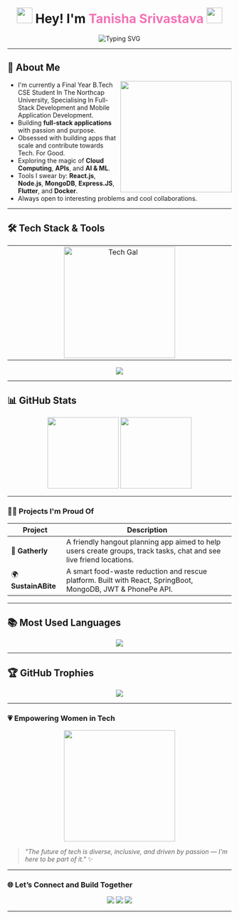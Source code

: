 <h1 align="center">
 <img src="https://media.giphy.com/media/juua9i2c2fA0AIp2iq/giphy.gif" width="35" />
  Hey! I'm <span style="color:#F472B6;">Tanisha Srivastava</span> 
  <img src="https://media.giphy.com/media/hvRJCLFzcasrR4ia7z/giphy.gif" width="35"/>
</h1>

<p align="center">
  <img src="https://readme-typing-svg.demolab.com?font=Fira+Code&duration=2500&pause=1000&color=F78FB3&center=true&vCenter=true&width=435&lines=A+Curious+Technophile+%F0%9F%94%8C;Full+Stack+Developer+%F0%9F%9A%80;Open+Source+Contributor;Lifelong+Learner+%E2%9C%A8;Cloud+%7C+Flutter+%7C+Node.Js+%7C+React.Js" alt="Typing SVG" />
</p>

---

## 🌟 About Me

<img align="right" src="https://media.giphy.com/media/L8K62iTDkzGX6/giphy.gif" width="250" width="240" />

- I'm currently a Final Year B.Tech CSE Student In The Northcap University, Specialising In Full- Stack Development and Mobile Application Development.
- Building **full-stack applications** with passion and purpose.
- Obsessed with building apps that scale and contribute towards Tech. For Good.
- Exploring the magic of **Cloud Computing**, **APIs**, and **AI & ML**.
- Tools I swear by: **React.js**, **Node.js**, **MongoDB**, **Express.JS**, **Flutter**, and **Docker**.
- Always open to interesting problems and cool collaborations.

---

## 🛠️ Tech Stack & Tools

<div align="center">
  <table>
    <tr>
      <!-- GIF Column -->
      <td width="40%" align="center" valign="middle">
        <img src="https://media.giphy.com/media/v1.Y2lkPWVjZjA1ZTQ3dDZ1NDYyZ3dxMmdvNDA0cDMwMGt4M3oxdm0wd2plY2FkMmJrbGwxaiZlcD12MV9naWZzX3NlYXJjaCZjdD1n/rOdtJJS9Xf4TYx2aT8/giphy.gif" width="250" alt="Tech Gal" />
      </td>
        </tr>
  </table>
</div>
<p align="center">
  <img src="https://skillicons.dev/icons?i=js,java,py,kali,ts,vite,react,redux,materialui,nextjs,nodejs,npm,yarn,express,maven,tailwind,flutter,figma,dart,androidstudio,html,css,dotnet,mongodb,mysql,hibernate,postgresql,bootstrap,c,firebase,vercel,eclipse,git,docker,postman,vercel,git,linux,gcp,vscode,visualstudio&perline=8" />
</p>

---

## 📊 GitHub Stats

<p align="center">
  <img src="https://github-readme-stats.vercel.app/api?username=tanisha-srivastava&show_icons=true&theme=tokyonight&hide_border=true" height="160"/>
  <img src="https://github-readme-streak-stats.herokuapp.com/?user=tanisha-srivastava&theme=tokyonight&hide_border=true" height="160"/>
</p>

---
### 👩‍💻 Projects I'm Proud Of

| Project | Description |
|--------|-------------|
| 💬 **Gatherly** | A friendly hangout planning app aimed to help users create groups, track tasks, chat and see live friend locations. |
| 🌍 **SustainABite** | A smart food-waste reduction and rescue platform. Built with React, SpringBoot, MongoDB, JWT & PhonePe API. |


---

## 📚 Most Used Languages

<p align="center">
  <img src="https://github-readme-stats.vercel.app/api/top-langs/?username=tanisha-srivastava&layout=compact&theme=radical&langs_count=10&hide_border=true&card_width=600" />
</p>

---

## 🏆 GitHub Trophies

<p align="center">
  <img src="https://github-profile-trophy.vercel.app/?username=tanisha-srivastava&theme=radical&column=6&margin-w=15&margin-h=15" />
</p>

---
### 💗 Empowering Women in Tech

<p align="center">
  <img src="https://media.giphy.com/media/v1.Y2lkPWVjZjA1ZTQ3cXR6a200dTBpamVxcGtpaWR0aHh3eDY1eWkyaXJ5cmRvbHlvZ2x2dSZlcD12MV9naWZzX3NlYXJjaCZjdD1n/L05RKm5maaltZAkajd/giphy.gif" width="250"/>
</p>

> _"The future of tech is diverse, inclusive, and driven by passion — I'm here to be part of it."_ ✨

---

### 🌐 Let’s Connect and Build Together

<p align="center">
  <a href="https://www.linkedin.com/in/tanisha-srivastavaa/"><img src="https://img.shields.io/badge/LinkedIn-%230077B5?style=for-the-badge&logo=linkedin&logoColor=white" /></a>
  <a href="mailto:srivastavatanisha94@gmail.com"><img src="https://img.shields.io/badge/Gmail-D14836?style=for-the-badge&logo=gmail&logoColor=white" /></a>
  <a href="https://github.com/tanishasrivastava"><img src="https://img.shields.io/badge/GitHub-181717?style=for-the-badge&logo=github&logoColor=white" /></a>
</p>

---
